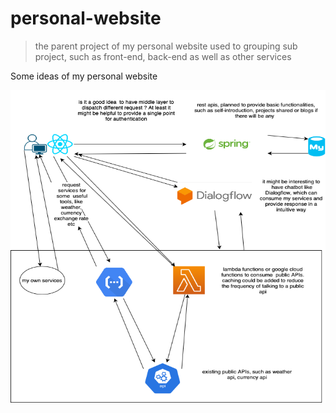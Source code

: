 # personal-website
> the parent project of my personal website used to grouping sub project, such as front-end, back-end as well as other services

Some ideas of my personal website

<img src="images/personal website.png" style="width:800px;height:500px;">
